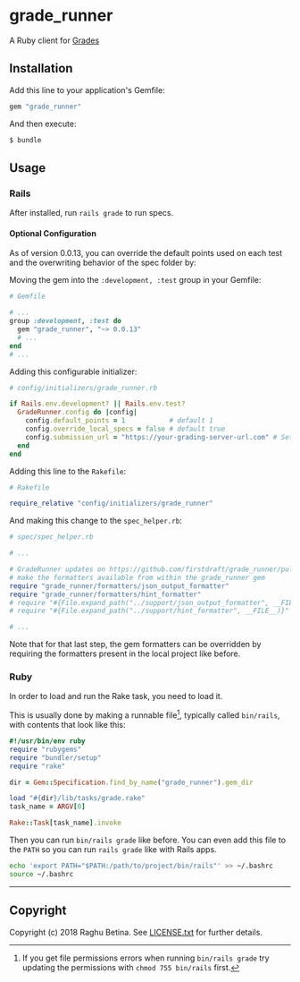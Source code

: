 # grade_runner

A Ruby client for [Grades](https://grades.dpi.dev)

## Installation

Add this line to your application's Gemfile:

```ruby
gem "grade_runner"
```

And then execute:
```bash
$ bundle
```

## Usage

### Rails

After installed, run `rails grade` to run specs.

#### Optional Configuration

As of version 0.0.13, you can override the default points used on each test and the overwriting behavior of the spec folder by:

Moving the gem into the `:development, :test` group in your Gemfile:

```ruby
# Gemfile

# ...
group :development, :test do
  gem "grade_runner", "~> 0.0.13"
  # ...
end
# ...
```

Adding this configurable initializer:

```rb
# config/initializers/grade_runner.rb

if Rails.env.development? || Rails.env.test?
  GradeRunner.config do |config|
    config.default_points = 1           # default 1
    config.override_local_specs = false # default true
    config.submission_url = "https://your-grading-server-url.com" # Set custom submission URL
  end
end
```

Adding this line to the `Rakefile`:

```rb
# Rakefile

require_relative "config/initializers/grade_runner"
```

And making this change to the `spec_helper.rb`:

```rb
# spec/spec_helper.rb

# ...

# GradeRunner updates on https://github.com/firstdraft/grade_runner/pull/88
# make the formatters available from within the grade_runner gem
require "grade_runner/formatters/json_output_formatter"
require "grade_runner/formatters/hint_formatter"
# require "#{File.expand_path("../support/json_output_formatter", __FILE__)}"
# require "#{File.expand_path("../support/hint_formatter", __FILE__)}"

# ...
```

Note that for that last step, the gem formatters can be overridden by requiring the formatters present in the local project like before.

### Ruby

In order to load and run the Rake task, you need to load it.

This is usually done by making a runnable file[^1], typically called `bin/rails`, with contents that look like this:

```rb
#!/usr/bin/env ruby
require "rubygems"
require "bundler/setup"
require "rake"

dir = Gem::Specification.find_by_name("grade_runner").gem_dir

load "#{dir}/lib/tasks/grade.rake"
task_name = ARGV[0]

Rake::Task[task_name].invoke
```

Then you can run `bin/rails grade` like before. You can even add this file to the `PATH` so you can run `rails grade` like with Rails apps.

```bash
echo 'export PATH="$PATH:/path/to/project/bin/rails"' >> ~/.bashrc
source ~/.bashrc
```

---

[^1]: If you get file permissions errors when running `bin/rails grade` try updating the permissions with `chmod 755 bin/rails` first.

Copyright
---------

Copyright (c) 2018 Raghu Betina. See [LICENSE.txt](LICENSE.txt) for further details.

